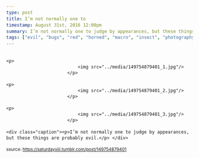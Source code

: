 ```yaml
---
type: post
title: I’m not normally one to 
timestamp: August 31st, 2016 12:00pm
summary: I’m not normally one to judge by appearances, but these things are probably evil.</p> 
tags: ["evil", "bugs", "red", "horned", "macro", "insect", "photography]
---
```


                
                
                
                                                                                       <p>
                               <img src="../media/149754879401_1.jpg"/>
                           </p>
                                                                                                                           <p>
                               <img src="../media/149754879401_2.jpg"/>
                           </p>
                                                                                                                           <p>
                               <img src="../media/149754879401_3.jpg"/>
                           </p>
                                                                                                                      <div class="caption"><p>I’m not normally one to judge by appearances, but these things are probably evil.</p> </div>
                                    
                
                
                
                
                                
<small>source: https://saturdayxiii.tumblr.com/post/149754879401</small>